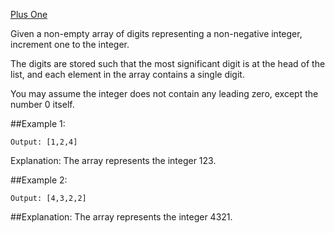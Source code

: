 [Plus One](https://leetcode.com/problems/plus-one/)

Given a non-empty array of digits representing a non-negative integer, increment one to the integer.

The digits are stored such that the most significant digit is at the head of the list, and each element in the array contains a single digit.

You may assume the integer does not contain any leading zero, except the number 0 itself.

##Example 1:

```Input: [1,2,3]
Output: [1,2,4]
```
Explanation: The array represents the integer 123.

##Example 2:

```Input: [4,3,2,1]
Output: [4,3,2,2]
```

##Explanation: The array represents the integer 4321.
